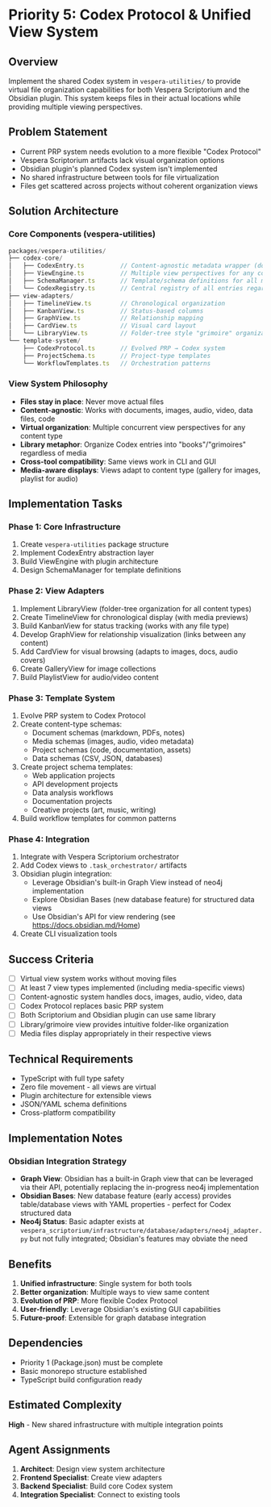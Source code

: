 # Priority 5: Codex Protocol & Unified View System

## Overview
Implement the shared Codex system in `vespera-utilities/` to provide virtual file organization capabilities for both Vespera Scriptorium and the Obsidian plugin. This system keeps files in their actual locations while providing multiple viewing perspectives.

## Problem Statement
- Current PRP system needs evolution to a more flexible "Codex Protocol"
- Vespera Scriptorium artifacts lack visual organization options
- Obsidian plugin's planned Codex system isn't implemented
- No shared infrastructure between tools for file virtualization
- Files get scattered across projects without coherent organization views

## Solution Architecture

### Core Components (vespera-utilities)

```typescript
packages/vespera-utilities/
├── codex-core/
│   ├── CodexEntry.ts          // Content-agnostic metadata wrapper (docs, images, audio, video, data)
│   ├── ViewEngine.ts          // Multiple view perspectives for any content type
│   ├── SchemaManager.ts       // Template/schema definitions for all media types
│   └── CodexRegistry.ts       // Central registry of all entries regardless of type
├── view-adapters/
│   ├── TimelineView.ts        // Chronological organization
│   ├── KanbanView.ts          // Status-based columns
│   ├── GraphView.ts           // Relationship mapping
│   ├── CardView.ts            // Visual card layout
│   └── LibraryView.ts         // Folder-tree style "grimoire" organization
└── template-system/
    ├── CodexProtocol.ts       // Evolved PRP → Codex system
    ├── ProjectSchema.ts       // Project-type templates
    └── WorkflowTemplates.ts   // Orchestration patterns
```

### View System Philosophy
- **Files stay in place**: Never move actual files
- **Content-agnostic**: Works with documents, images, audio, video, data files, code
- **Virtual organization**: Multiple concurrent view perspectives for any content type
- **Library metaphor**: Organize Codex entries into "books"/"grimoires" regardless of media
- **Cross-tool compatibility**: Same views work in CLI and GUI
- **Media-aware displays**: Views adapt to content type (gallery for images, playlist for audio)

## Implementation Tasks

### Phase 1: Core Infrastructure
1. Create `vespera-utilities` package structure
2. Implement CodexEntry abstraction layer
3. Build ViewEngine with plugin architecture
4. Design SchemaManager for template definitions

### Phase 2: View Adapters
1. Implement LibraryView (folder-tree organization for all content types)
2. Create TimelineView for chronological display (with media previews)
3. Build KanbanView for status tracking (works with any file type)
4. Develop GraphView for relationship visualization (links between any content)
5. Add CardView for visual browsing (adapts to images, docs, audio covers)
6. Create GalleryView for image collections
7. Build PlaylistView for audio/video content

### Phase 3: Template System
1. Evolve PRP system to Codex Protocol
2. Create content-type schemas:
   - Document schemas (markdown, PDFs, notes)
   - Media schemas (images, audio, video metadata)
   - Project schemas (code, documentation, assets)
   - Data schemas (CSV, JSON, databases)
3. Create project schema templates:
   - Web application projects
   - API development projects
   - Data analysis workflows
   - Documentation projects
   - Creative projects (art, music, writing)
4. Build workflow templates for common patterns

### Phase 4: Integration
1. Integrate with Vespera Scriptorium orchestrator
2. Add Codex views to `.task_orchestrator/` artifacts
3. Obsidian plugin integration:
   - Leverage Obsidian's built-in Graph View instead of neo4j implementation
   - Explore Obsidian Bases (new database feature) for structured data views
   - Use Obsidian's API for view rendering (see https://docs.obsidian.md/Home)
4. Create CLI visualization tools

## Success Criteria
- [ ] Virtual view system works without moving files
- [ ] At least 7 view types implemented (including media-specific views)
- [ ] Content-agnostic system handles docs, images, audio, video, data
- [ ] Codex Protocol replaces basic PRP system
- [ ] Both Scriptorium and Obsidian plugin can use same library
- [ ] Library/grimoire view provides intuitive folder-like organization
- [ ] Media files display appropriately in their respective views

## Technical Requirements
- TypeScript with full type safety
- Zero file movement - all views are virtual
- Plugin architecture for extensible views
- JSON/YAML schema definitions
- Cross-platform compatibility

## Implementation Notes

### Obsidian Integration Strategy
- **Graph View**: Obsidian has a built-in Graph view that can be leveraged via their API, potentially replacing the in-progress neo4j implementation
- **Obsidian Bases**: New database feature (early access) provides table/database views with YAML properties - perfect for Codex structured data
- **Neo4j Status**: Basic adapter exists at `vespera_scriptorium/infrastructure/database/adapters/neo4j_adapter.py` but not fully integrated; Obsidian's features may obviate the need

## Benefits
1. **Unified infrastructure**: Single system for both tools
2. **Better organization**: Multiple ways to view same content
3. **Evolution of PRP**: More flexible Codex Protocol
4. **User-friendly**: Leverage Obsidian's existing GUI capabilities
5. **Future-proof**: Extensible for graph database integration

## Dependencies
- Priority 1 (Package.json) must be complete
- Basic monorepo structure established
- TypeScript build configuration ready

## Estimated Complexity
**High** - New shared infrastructure with multiple integration points

## Agent Assignments
1. **Architect**: Design view system architecture
2. **Frontend Specialist**: Create view adapters
3. **Backend Specialist**: Build core Codex system
4. **Integration Specialist**: Connect to existing tools